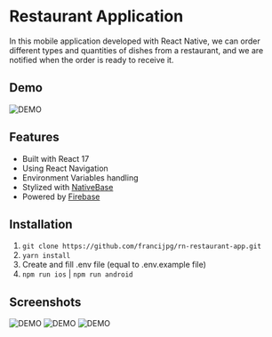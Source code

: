 # Restaurant Application
In this mobile application developed with React Native, we can order different types and quantities of dishes from a restaurant, and we are notified when the order is ready to receive it.

## Demo
![DEMO](https://github.com/francijpg/rn-restaurant-app/blob/main/src/assets/animations/app-demo.gif)


## Features

- Built with React 17
- Using React Navigation
- Environment Variables handling
- Stylized with [NativeBase](https://nativebase.io/)
- Powered by [Firebase](https://firebase.google.com/)

## Installation

1. `git clone https://github.com/francijpg/rn-restaurant-app.git`
2. `yarn install`
3. Create and fill .env file (equal to .env.example file)
4. `npm run ios` | `npm run android`

## Screenshots
![DEMO](https://github.com/francijpg/rn-restaurant-app/blob/main/src/assets/images/demo-1.jpg)
![DEMO](https://github.com/francijpg/rn-restaurant-app/blob/main/src/assets/images/demo-2.jpg)
![DEMO](https://github.com/francijpg/rn-restaurant-app/blob/main/src/assets/images/demo-3.jpg)